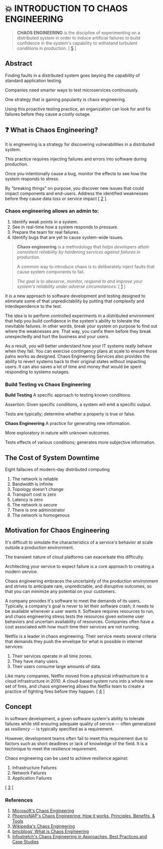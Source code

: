 # 💥 INTRODUCTION TO CHAOS ENGINEERING

> **CHAOS ENGINEERING** is the discipline of experimenting on a distributed system in order to induce artificial failures to build confidence in the system's capability to withstand turbulent conditions in production. [ [5](https://www.infostretch.com/resources/white-papers/chaos-engineering/) ]

## Abstract
Finding faults in a distributed system goes beyong the capability of standard application testing.

Companies need smarter ways to test microservices continuously.

One strategy that is gaining popularity is chaos engineering.

Using this proactive testing practice, an organization can look for and fix failures before they cause a costly outage.

## ❓ What is Chaos Engineering?
It is engineering is a strategy for discovering vulnerabilities in a distributed system.

This practice requires injecting failures and errors into software during production.

Once you intentionally cause a bug, monitor the effects to see how the system responds to stress.

By "breaking things" on purpose, you discover new issues that could impact components and end-users. Address the identified weaknesses before they cause data loss or service impact [ [2](https://phoenixnap.com/blog/chaos-engineering) ].

### Chaos engineering allows an admin to:
1. Identify weak points in a system.
2. See in real-time how a system responds to pressure.
3. Prepare the team for real failures.
4. Identify bugs that are yet to cause system-wide issues.

> **Chaos engineering** is a methodology that _helps developers attain consistent reliability by hardening services against failures in production_. 
>
> A common way to introduce chaos is to deliberately inject faults that cause system components to fail. 
>
> _The goal is to obeserve, monitor, respond to and improve your system's reliability under adverse circumstances_. [ [1](https://docs.microsoft.com/en-us/azure/architecture/framework/resiliency/chaos-engineering) ]

It is a new approach to software development and testing designed to eliminate some of that unpredictability by putting that complexity and interdependence to the test.

The idea is to perform controlled experiments in a distributed environment that help you build confidence in the system's ability to tolerate the inevitable failures. In other words, break your system on purpose to find out where the weaknesses are. That way, you canfix them before they break unexpectedly and hurt the business and your users.

As a result, you will better understand how your IT systems really behave when they fail. You can exercise contingency plans at scale to ensure those palns works as designed. Chaos Engineering Services also provides the ability to revert systems back to their original states without impacting users. It can also saves a lot of time and money that would be spent responding to systems outages.

### Build Testing vs Chaos Engineering

**Build Testing**
A specific approach to testing known conditions.

Assertion: Given specific conditions, a system will emit a specific output.

Tests are typically; determine whether a property is true or false.

**Chaos Engineering**
A practice for generating new information.

More exploratory in nature with unknown outcomes.

Tests effects of various conditions; generates more subjective information.

## The Cost of System Downtime
Eight fallacies of modern-day distributed computing
1. The network is reliable
2. Bandwidth is infinite
3. Topology doesn't change
4. Transport cost is zero
5. Latency is zero
6. The network is secure
7. There is one administrator
8. The network is homogenous

## Motivation for Chaos Engineering
It's difficult to simulate the characteristics of a service's behavior at scale outside a production environment. 

The transient nature of cloud platforms can exacerbate this difficulty.

Architecting your service to expect failure is a core approach to creating a modern service.

Chaos engineering embraces the uncertainty of the production environment and strives to anticipate rare, unpredictable, and disruptive outcomes, so that you can minimize any potential on your customers.


A company provides it's software to meet the demands of its users. Typically, a company's goal is never to let their software crash; it needs to be available whenever a user wants it. Software requires resources to run, and chaos engineering stress tests the resources given extreme user behaviors and uncertain availability of resources. Companies often have a cost associated with how much time their services are not running.

Netflix is a leader in chaos engineering. Their service meets several criteria that demands they push the envelope for what is possible in internet services:
1. Their services operate in all time zones.
2. They have many users.
3. Their users consume large amounts of data.

Like many companies, Netflix moved from a physical infrastructure to a cloud infrastructure in 2010. A cloud-based system runs into a whole new set of fires, and chaos engineering allows the Netflix team to create a practice of fighting fires before they happen. [ [4](https://www.bmc.com/blogs/chaos-engineering/) ]

## Concept
In software development, a given software system's ability to tolerate failures while still ensuring adequate quality of service -- often generalized as _resiliency_ -- is typically specified as a requirement.

However, development teams often fail to meet this requirement due to factors such as short deadlines or lack of knowledge of the field. It is a techinique to meet the resilience requirement.

Chaos engineering can be used to achieve resilience against:
1. Infrastructure Failures
2. Network Failures
3. Application Failures

[ [3](https://en.wikipedia.org/wiki/Chaos_engineering) ]

### References
1. [Microsoft's Chaos Engineering](https://docs.microsoft.com/en-us/azure/architecture/framework/resiliency/chaos-engineering)
2. [PhoenixNAP's Chaos Engineering: How it works, Principles, Benefits, & Tools](https://phoenixnap.com/blog/chaos-engineering)
3. [Wikipedia's Chaos Engineering](https://en.wikipedia.org/wiki/Chaos_engineering)
4. [bmcblogs' What is Chaos Engineering](https://www.bmc.com/blogs/chaos-engineering/)
5. [Infostretch's Chaos Engineering in Approaches, Best Practices and Case Studies](https://www.infostretch.com/resources/white-papers/chaos-engineering/)